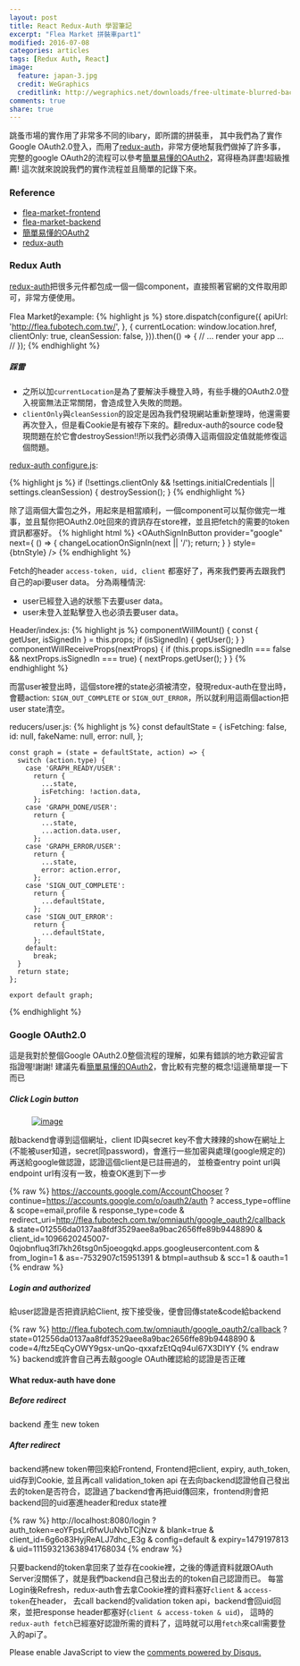 ```yaml
---
layout: post
title: React Redux-Auth 學習筆記
excerpt: "Flea Market 拼裝車part1"
modified: 2016-07-08
categories: articles
tags: [Redux Auth, React]
image:
  feature: japan-3.jpg
  credit: WeGraphics
  creditlink: http://wegraphics.net/downloads/free-ultimate-blurred-background-pack/
comments: true
share: true
---
```


跳蚤市場的實作用了非常多不同的libary，即所謂的拼裝車，
其中我們為了實作Google OAuth2.0登入，而用了[redux-auth]，非常方便地幫我們做掉了許多事，
完整的google OAuth2的流程可以參考[簡單易懂的OAuth2]，寫得極為詳盡!超級推薦!
這次就來說說我們的實作流程並且簡單的記錄下來。

### Reference

* [flea-market-frontend](https://github.com/FuBoTeam/fubo-flea-market.git)
* [flea-market-backend](https://github.com/FuBoTeam/flea-backend.git)
* [簡單易懂的OAuth2]
* [redux-auth]

### Redux Auth

[redux-auth]把很多元件都包成一個一個component，直接照著官網的文件取用即可，非常方便使用。

Flea Market的example:
{% highlight js %}
  store.dispatch(configure({
    apiUrl: 'http://flea.fubotech.com.tw/',
  }, {
    currentLocation: window.location.href,
    clientOnly: true,
    cleanSession: false,
  })).then(() => {
    // ... render your app ... //
  });
{% endhighlight %}

##### 踩雷
* 之所以加`currentLocation`是為了要解決手機登入時，有些手機的OAuth2.0登入視窗無法正常關閉，會造成登入失敗的問題。
* `clientOnly`與`cleanSession`的設定是因為我們發現網站重新整理時，他還需要再次登入，但是看Cookie是有被存下來的。翻redux-auth的source code發現問題在於它會destroySession!!所以我們必須傳入這兩個設定值就能修復這個問題。

[redux-auth configure.js]:

{% highlight js %}
  if (!settings.clientOnly && !settings.initialCredentials || settings.cleanSession) {
    destroySession();
  }
{% endhighlight %}

除了這兩個大雷包之外，用起來是相當順利，一個component可以幫你做完一堆事，並且幫你把OAuth2.0吐回來的資訊存在store裡，並且把fetch的需要的token資訊都塞好。
{% highlight html %}
<OAuthSignInButton
    provider="google"
    next={
      () => {
        changeLocationOnSignIn(next || '/');
        return;
      }
    }
    style={btnStyle}
/>
{% endhighlight %}

Fetch的header `access-token, uid, client` 都塞好了，再來我們要再去跟我們自己的api要user data。
分為兩種情況:

* user已經登入過的狀態下去要user data。
* user未登入並點擊登入也必須去要user data。

Header/index.js:
{% highlight js %}
  componentWillMount() {
    const { getUser, isSignedIn } = this.props;
    if (isSignedIn) {
      getUser();
    }
  }
  componentWillReceiveProps(nextProps) {
    if (this.props.isSignedIn === false && nextProps.isSignedIn === true) {
      nextProps.getUser();
    }
  }
{% endhighlight %}

而當user被登出時，這個store裡的state必須被清空，發現redux-auth在登出時，會聽action: `SIGN_OUT_COMPLETE` or `SIGN_OUT_ERROR`，所以就利用這兩個action把user state清空。

reducers/user.js:
{% highlight js %}
    const defaultState = {
      isFetching: false,
      id: null,
      fakeName: null,
      error: null,
    };
    
    const graph = (state = defaultState, action) => {
      switch (action.type) {
        case 'GRAPH_READY/USER':
          return {
            ...state,
            isFetching: !action.data,
          };
        case 'GRAPH_DONE/USER':
          return {
            ...state,
            ...action.data.user,
          };
        case 'GRAPH_ERROR/USER':
          return {
            ...state,
            error: action.error,
          };
        case 'SIGN_OUT_COMPLETE':
          return {
            ...defaultState,
          };
        case 'SIGN_OUT_ERROR':
          return {
            ...defaultState,
          };
        default:
          break;
      }
      return state;
    };
    
    export default graph;
{% endhighlight %}

### Google OAuth2.0

這是我對於整個Google OAuth2.0整個流程的理解，如果有錯誤的地方歡迎留言指證喔!謝謝!
建議先看[簡單易懂的OAuth2]，會比較有完整的概念!這邊簡單提一下而已

<script async class="speakerdeck-embed" data-slide="18" data-id="c8317f4038ce013138be5694540c4f3c" data-ratio="1.77777777777778" src="//speakerdeck.com/assets/embed.js"></script>

##### Click Login button
<figure>
	<a href="http://i.imgur.com/YFckPtt.png"><img src="http://i.imgur.com/YFckPtt.png" alt="image"></a>
</figure>
敲backend會導到這個網址，client ID與secret key不會大辣辣的show在網址上(不能被user知道，secret同password)，會進行一些加密與處理(google規定的)再送給google做認證，認證這個client是已註冊過的，
並檢查entry point url與endpoint url有沒有一致，檢查OK進到下一步

{% raw %}
    https://accounts.google.com/AccountChooser
    ? continue=https://accounts.google.com/o/oauth2/auth
      ? access_type=offline
      & scope=email,profile
      & response_type=code
      & redirect_uri=http://flea.fubotech.com.tw/omniauth/google_oauth2/callback
      & state=012556da0137aa8fdf3529aee8a9bac2656ffe89b9448890
      & client_id=1096620245007-0qjobnfluq3fl7kh26tsg0n5joeogqkd.apps.googleusercontent.com
      & from_login=1
      & as=-7532907c15951391
      & btmpl=authsub
      & scc=1
      & oauth=1
{% endraw %}

##### Login and authorized
給user認證是否把資訊給Client, 按下接受後，便會回傳state&code給backend

{% raw %}
    http://flea.fubotech.com.tw/omniauth/google_oauth2/callback
    ? state=012556da0137aa8fdf3529aee8a9bac2656ffe89b9448890
    & code=4/ftz5EqCyOWY9gsx-unQo-qxxafzEtQq94uI67X3DIYY
{% endraw %}
backend或許會自己再去敲google OAuth確認給的認證是否正確

#### What redux-auth have done

##### Before redirect

backend 產生 new token

##### After redirect
backend將new token帶回來給Frontend, Frontend把client, expiry, auth_token, uid存到Cookie,
並且再call validation_token api 在去向backend認證他自己發出去的token是否符合，認證過了backend會再把uid傳回來，frontend則會把backend回的uid塞進header和redux state裡

{% raw %}
    http://localhost:8080/login
    ? auth_token=eoYFpsLr6fwUuNvbTCjNzw
    & blank=true
    & client_id=6g6o83HyjReALJ7dhc_E3g
    & config=default
    & expiry=1479197813
    & uid=111593213638941768034
{% endraw %}

只要backend的token拿回來了並存在cookie裡，之後的傳遞資料就跟OAuth Server沒關係了，就是我們backend自己發出去的的token自己認證而已。
每當Login後Refresh，redux-auth會去拿Cookie裡的資料塞好`client` & `access-token`在header，
去call backend的validation token api，backend會回uid回來，並把response header都塞好(`client & access-token & uid`)，
這時的`redux-auth fetch`已經塞好認證所需的資料了，這時就可以用`fetch`來call需要登入的api了。

[簡單易懂的OAuth2]:https://speakerdeck.com/chitsaou/jian-dan-yi-dong-de-oauth-2-dot-0
[redux-auth]: https://github.com/lynndylanhurley/redux-auth.git
[redux-auth configure.js]: https://github.com/lynndylanhurley/redux-auth/blob/master/src/actions/configure.js
<div id="disqus_thread"></div>
<script>
    /**
     *  RECOMMENDED CONFIGURATION VARIABLES: EDIT AND UNCOMMENT THE SECTION BELOW TO INSERT DYNAMIC VALUES FROM YOUR PLATFORM OR CMS.
     *  LEARN WHY DEFINING THESE VARIABLES IS IMPORTANT: https://disqus.com/admin/universalcode/#configuration-variables
     */
    /*
    var disqus_config = function () {
        this.page.url = PAGE_URL;  // Replace PAGE_URL with your page's canonical URL variable
        this.page.identifier = PAGE_IDENTIFIER; // Replace PAGE_IDENTIFIER with your page's unique identifier variable
    };
    */
    (function() {  // REQUIRED CONFIGURATION VARIABLE: EDIT THE SHORTNAME BELOW
        var d = document, s = d.createElement('script');
        
        s.src = '//elainehuang.disqus.com/embed.js';  // IMPORTANT: Replace EXAMPLE with your forum shortname!
        
        s.setAttribute('data-timestamp', +new Date());
        (d.head || d.body).appendChild(s);
    })();
</script>
<noscript>Please enable JavaScript to view the <a href="https://disqus.com/?ref_noscript" rel="nofollow">comments powered by Disqus.</a></noscript>

<script>
  (function(i,s,o,g,r,a,m){i['GoogleAnalyticsObject']=r;i[r]=i[r]||function(){
  (i[r].q=i[r].q||[]).push(arguments)},i[r].l=1*new Date();a=s.createElement(o),
  m=s.getElementsByTagName(o)[0];a.async=1;a.src=g;m.parentNode.insertBefore(a,m)
  })(window,document,'script','https://www.google-analytics.com/analytics.js','ga');

  ga('create', 'UA-88441714-1', 'auto');
  ga('send', 'pageview');

</script>